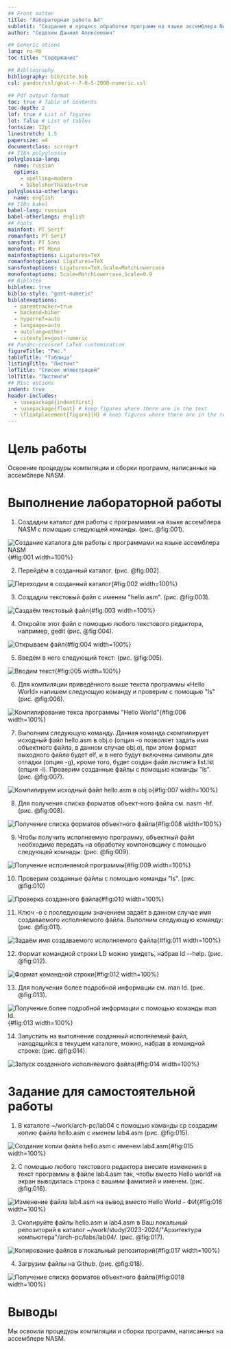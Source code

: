 ```yaml
---
## Front matter
title: "Лабораторная работа №4"
subletit: "Создание и процесс обработки программ на языке ассемблера NASM"
author: "Седохин Даниил Алексеевич"

## Generic otions
lang: ru-RU
toc-title: "Содержание"

## Bibliography
bibliography: bib/cite.bib
csl: pandoc/csl/gost-r-7-0-5-2008-numeric.csl

## Pdf output format
toc: true # Table of contents
toc-depth: 2
lof: true # List of figures
lot: false # List of tables
fontsize: 12pt
linestretch: 1.5
papersize: a4
documentclass: scrreprt
## I18n polyglossia
polyglossia-lang:
  name: russian
  options:
	- spelling=modern
	- babelshorthands=true
polyglossia-otherlangs:
  name: english
## I18n babel
babel-lang: russian
babel-otherlangs: english
## Fonts
mainfont: PT Serif
romanfont: PT Serif
sansfont: PT Sans
monofont: PT Mono
mainfontoptions: Ligatures=TeX
romanfontoptions: Ligatures=TeX
sansfontoptions: Ligatures=TeX,Scale=MatchLowercase
monofontoptions: Scale=MatchLowercase,Scale=0.9
## Biblatex
biblatex: true
biblio-style: "gost-numeric"
biblatexoptions:
  - parentracker=true
  - backend=biber
  - hyperref=auto
  - language=auto
  - autolang=other*
  - citestyle=gost-numeric
## Pandoc-crossref LaTeX customization
figureTitle: "Рис."
tableTitle: "Таблица"
listingTitle: "Листинг"
lofTitle: "Список иллюстраций"
lolTitle: "Листинги"
## Misc options
indent: true
header-includes:
  - \usepackage{indentfirst}
  - \usepackage{float} # keep figures where there are in the text
  - \floatplacement{figure}{H} # keep figures where there are in the text
---
```


# Цель работы
Освоение процедуры компиляции и сборки программ, написанных на ассемблере NASM.

# Выполнение лабораторной работы
1) Создадим каталог для работы с программами на языке ассемблера NASM с помощью следующей команды. (рис. @fig:001).

![Создание каталога для работы с программами на языке ассемблера NASM](image/1.jpeg){#fig:001 width=100%} 

2) Перейдём в созданный каталог. (рис. @fig:002).

![Переходим в созданный каталог](image/2.jpeg){#fig:002 width=100%}

3) Создадим текстовый файл с именем "hello.asm". (рис. @fig:003).

![Саздаём текстовый файл](image/3.jpeg){#fig:003 width=100%}

4) Откройте этот файл с помощью любого текстового редактора, например, gedit (рис. @fig:004).

![Открываем файл](image/4.jpeg){#fig:004 width=100%}

5) Введём в него следующий текст: (рис. @fig:005).

![Вводим текст](image/5.jpeg){#fig:005 width=100%}

6) Для компиляции приведённого выше текста программы «Hello World» напишем следующую команду и проверим с помощью "ls" (рис. @fig:006).

![Компилирование текса программы "Hello World"](image/6.jpeg){#fig:006 width=100%}

7) Выполним следующую команду. Данная команда скомпилирует исходный файл hello.asm в obj.o (опция -o позволяет
задать имя объектного файла, в данном случае obj.o), при этом формат выходного файла
будет elf, и в него будут включены символы для отладки (опция -g), кроме того, будет создан
файл листинга list.lst (опция -l). Проверим созданные файлы с помощью команды "ls". (рис. @fig:007).

![Компилируем исходный файл hello.asm в obj.o](image/7.jpeg){#fig:007 width=100%}

8) Для получения списка форматов объект-ного файла см. nasm -hf. (рис. @fig:008).

![Получение списка форматов объектного файла](image/8.jpeg){#fig:008 width=100%}

9) Чтобы получить исполняемую программу, объектный файл необходимо передать на обработку компоновщику с помощью следующей комнады: (рис. @fig:009). 
 
![Получение исполняемой программы](image/9.jpeg){#fig:009 width=100%}
 
10) Проверим созданные файлы с помощью команды "ls". (рис. @fig:010)

![Проверка созданного файла](image/10.jpeg){#fig:010 width=100%}

11) Ключ -o с последующим значением задаёт в данном случае имя создаваемого исполняемого файла. Выполним следующую команду: (рис. @fig:011).

![Задаём имя создаваемого исполняемого файла](image/11.jpeg){#fig:011 width=100%}

12) Формат командной строки LD можно увидеть, набрав ld --help. (рис. @fig:012).

![Формат командной строки](image/11.jpeg){#fig:012 width=100%}

13) Для получения более подробной информации см. man ld. (рис. @fig:013).

![Получение более подробной информации с помощью команды man ld.](image/13.jpeg){#fig:013 width=100%}

14) Запустить на выполнение созданный исполняемый файл, находящийся в текущем каталоге, можно, набрав в командной строке: (рис. @fig:014).

![Запуск созданного исполняемого файла](image/14.jpeg){#fig:014 width=100%}

# Задание для самостоятельной работы

1) В каталоге ~/work/arch-pc/lab04 с помощью команды cp создадим копию файла hello.asm с именем lab4.asm (рис. @fig:015).

![Cоздание копии файла hello.asm с именем lab4.asm](image/15.jpeg){#fig:015 width=100%}

2) С помощью любого текстового редактора внесите изменения в текст программы в
файле lab4.asm так, чтобы вместо Hello world! на экран выводилась строка с вашими
фамилией и именем. (рис. @fig:016).

![Изменение файла lab4.asm на вывод вместо Hello World - ФИ](image/16.jpeg){#fig:016 width=100%}

3) Скопируйте файлы hello.asm и lab4.asm в Ваш локальный репозиторий в каталог ~/work/study/2023-2024/"Архитектура компьютера"/arch-pc/labs/lab04/. (рис. @fig:017).

![Копирование файлов в локальный репозиторий](image/17.jpeg){#fig:017 width=100%}

4) Загрузим файлы на Github. (рис. @fig:018).

![Получение списка форматов объектного файла](image/18.jpeg){#fig:0018 width=100%}

# Выводы
Мы освоили процедуры компиляции и сборки программ, написанных на ассемблере NASM.
